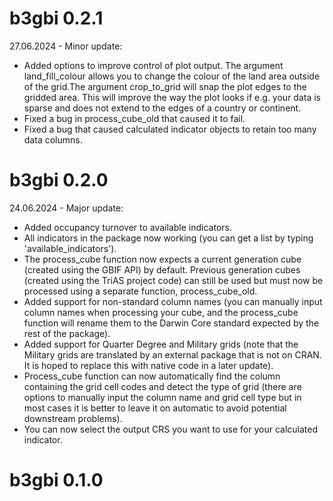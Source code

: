 # b3gbi 0.2.1

27.06.2024 - Minor update:

* Added options to improve control of plot output. The argument land_fill_colour allows you to change the colour of the land area outside of the grid.The argument crop_to_grid will snap the plot edges to the gridded area. This will improve the way the plot looks if e.g. your data is sparse and does not extend to the edges of a country or continent. 
* Fixed a bug in process_cube_old that caused it to fail.
* Fixed a bug that caused calculated indicator objects to retain too many data columns.

# b3gbi 0.2.0

24.06.2024 - Major update:

* Added occupancy turnover to available indicators.
* All indicators in the package now working (you can get a list by typing 'available_indicators').
* The process_cube function now expects a current generation cube (created using the GBIF API) by default. Previous generation cubes (created using the TriAS project code) can still be used but must now be processed using a separate function, process_cube_old.
* Added support for non-standard column names (you can manually input column names when processing your cube, and the process_cube function will rename them to the Darwin Core standard expected by the rest of the package).
* Added support for Quarter Degree and Military grids (note that the Military grids are translated by an external package that is not on CRAN. It is hoped to replace this with native code in a later update).
* Process_cube function can now automatically find the column containing the grid cell codes and detect the type of grid (there are options to manually input the column name and grid cell type but in most cases it is better to leave it on automatic to avoid potential downstream problems).
* You can now select the output CRS you want to use for your calculated indicator.


# b3gbi 0.1.0


